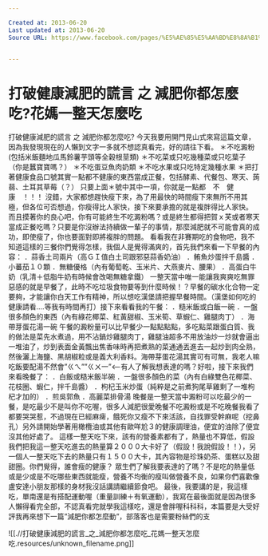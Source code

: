 ```yaml
---

Created at: 2013-06-20
Last updated at: 2013-06-20
Source URL: https://www.facebook.com/pages/%E5%AE%85%E5%AA%BD%E8%8A%B1%E8%8A%B1/440680515947265?ref=stream&hc_location=stream


---
```


# 打破健康減肥的謊言 之 減肥你都怎麼吃?花媽一整天怎麼吃


打破健康減肥的謊言 之 減肥你都怎麼吃?
今天我要用開門見山式來寫這篇文章，因為我發現現在的人懶到文字一多就不想認真看完，好的請往下看。
＊不吃澱粉(包括米飯麵地瓜馬鈴薯芋頭等全穀根莖類)
＊不吃菜或只吃幾種菜或只吃葉子（你是蠶寶寶嗎？）
＊不吃蛋豆魚肉奶類
＊不吃水果或只吃特定幾種水果
＊把打著健康食品口號其實一點都不健康的東西當成正餐，包括酵素、代餐包、寒天、蒟蒻、土耳其草莓（？）
只要上面＊號中其中一項，你就是一點都　不　健　康　！！！
沒錯，大家都想趕快瘦下來，為了用最快的時間瘦下來無所不用其極，但各位可否想過，你瘦得比人家快，接下來要承擔的就是複胖得比人家快。
而且摸著你的良心吧，你有可能終生不吃澱粉嗎？或是終生都得把賀ｘ芙或者寒天當成正餐吃嗎？只要是你沒辦法持續做一輩子的事情，那麼減肥就不可能會真的成功，即使瘦了，你也要面對即將複胖的問題。
看看我在非賽期吃的食物吧，我不知道這樣的三餐你們覺得怎樣，我個人是覺得滿爽的，首先我們來看一下早餐的內容：
．蒜香土司兩片（高ＧＩ值白土司跟邪惡蒜香奶油）
．鲔魚炒蛋拌千島醬
．小蕃茄１０顆
．無糖優格（內有葡萄乾、玉米片、大燕麥片、腰果）
．高蛋白牛奶（乳清＋低脂牛奶有時候會改喝無糖拿鐵）
一整天當中唯一能讓我爽爽吃無罪惡感的就是早餐了，此時不吃垃圾食物要等到什麼時候！？早餐的碳水化合物一定要夠，才能讓你白天工作有精神，所以想吃漢堡請把握早餐時間。（漢堡如何吃的健康請看....等我有時間再打）接下來看看我的午餐：
．糙米飯或白飯一碗
．一盤很多顏色的東西（內有綠花椰菜、紅黃甜椒、玉米筍、草蝦仁、雞腿肉丁）
．海帶芽蛋花湯一碗
午餐的澱粉量可以比早餐少一點點點點，多吃點菜跟蛋白質、我的做法是菜先水煮過，用不沾鍋炒雞腿肉丁，雞腿油超多不用放油炒一炒就會逼出一堆油了，炒到表面金黃飄出焦香味時再把煮熟的菜通通丟進去一起炒到肉全熟，然後灑上海鹽、黑胡椒粒或是義大利香料。海帶芽蛋花湯其實可有可無，我老人嘛吃飯要配湯不然會”ㄍㄟ””ㄍㄨ一”<--有人了解我想表達的嗎？好啦，接下來我們來看晚餐了：
．白飯或糙米飯半碗
．一盤很多顏色的菜（內有白綠雙色花椰菜、花枝圈、蝦仁，拌千島醬）
．枸杞玉米炒蛋（純粹是之前煮狗尾草雞剩了一堆枸杞才加的）
．煎吳郭魚
．高麗菜排骨湯
晚餐是一整天當中澱粉可以吃最少的一餐，是吃最少不是叫你不吃喔，很多人減肥很愛晚餐不吃澱粉或是不吃晚餐我看了都要哭哭惹，不過現在已經麻痺，餓死你又瘦不下來活該，自找罪受幹麻呢（挖鼻孔）另外請開始學著用橄欖油或其他有歐咩尬３的健康調理油，便宜的油除了便宜沒其他好處了。
這樣一整天吃下來，該有的營養素都有了，熱量也不算低，假設我們把我這一整天吃進去的熱量算２０００大卡好了（假設！我說假設！！），另一個人一整天吃下去的熱量只有１５００大卡，其內容物是珍珠奶茶、蛋糕以及甜甜圈。你們覺得，誰會瘦的健康？
眾生們了解我要表達的了嗎？不是吃的熱量低或是少或是不吃哪些東西就能瘦，營養不均衡的瘦叫做營養不良，如果你們喜歡像盧安達小朋友那樣的身材我沒話講請繼續節食吧。
最後，我要講的是，我這樣吃，單南還是有搭配運動喔（重量訓練＋有氧運動），我寫在最後面就是因為很多人懶得看完全部，不認真看完就學我這樣吃，還是會胖喔科科科，本篇要是大受好評我再來想下一篇”減肥你都怎麼動”，部落客也是需要粉絲們的支

![[.//打破健康減肥的謊言_之_減肥你都怎麼吃_花媽一整天怎麼吃.resources/unknown_filename.png]]

